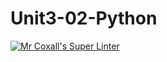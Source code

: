 # Unit3-02-Python
[![Mr Coxall's Super Linter](https://github.com/ICS3U-C-Programming-ZakG/Unit3-02-Python/workflows/Mr%20Coxall's%20Super%20Linter/badge.svg)](https://github.com/ICS3U-C-Programming-ZakG/Unit3-02-Python/actions/)
